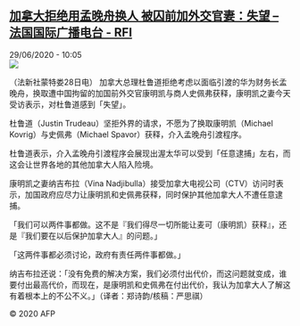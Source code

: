 <!--1593424480000-->
[加拿大拒绝用孟晚舟换人 被囚前加外交官妻：失望 – 法国国际广播电台 - RFI](http://www.rfi.fr//cn/contenu/20200629-%E5%8A%A0%E6%8B%BF%E5%A4%A7%E6%8B%92%E7%BB%9D%E7%94%A8%E5%AD%9F%E6%99%9A%E8%88%9F%E6%8D%A2%E4%BA%BA-%E8%A2%AB%E5%9B%9A%E5%89%8D%E5%8A%A0%E5%A4%96%E4%BA%A4%E5%AE%98%E5%A6%BB%E5%A4%B1%E6%9C%9B)
------

<div>29/06/2020 - 10:05</div><img src="https://s.rfi.fr/media/display/89037ec8-b9ea-11ea-b03a-005056bf87d6/w:310/p:16x9/int0011b.200629160502.jpg"><div class="t-content__body u-clearfix"><div class="m-interstitial"></div><p>（法新社蒙特娄28日电）    加拿大总理杜鲁道拒绝考虑以面临引渡的华为财务长孟晚舟，换取遭中国拘留的加国前外交官康明凯与商人史佩弗获释，康明凯之妻今天受访表示，对杜鲁道感到「失望」。</p><p>    杜鲁道（Justin Trudeau）坚拒外界的请求，不愿为了换取康明凯（Michael Kovrig）与史佩弗（Michael Spavor）获释，介入孟晚舟引渡程序。</p><p>    杜鲁道表示，介入孟晚舟引渡程序会展现出渥太华可以受到「任意逮捕」左右，而这会让世界各地的其他加拿大人陷入险境。</p><p>    康明凯之妻纳吉布拉（Vina Nadjibulla）接受加拿大电视公司（CTV）访问时表示，加国政府应尽力让康明凯和史佩弗获释，同时保护其他加拿大人不遭任意逮捕。</p><p>    「我们可以两件事都做。这不是『我们得尽一切所能让麦可（康明凯）获释』，还是『我们要在以后保护加拿大人』的问题。」</p><p>    「这两件事都必须讨论，政府有责任两件事都做。」</p><p>    纳吉布拉还说：「没有免费的解决方案，我们必须付出代价，而这问题就变成，谁要付出最高代价，而现在，是康明凯和史佩弗在付出代价，我认为加拿大人了解这有着根本上的不公不义。」（译者：郑诗韵/核稿：严思祺）</p><p class="t-copyright">© 2020 AFP</p>        </div>

